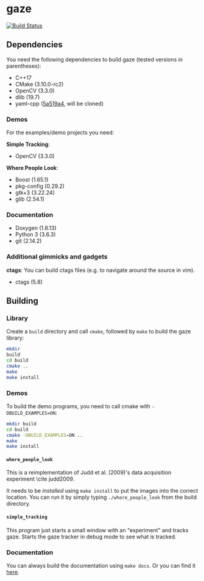 # gaze

[![Build Status](https://semaphoreci.com/api/v1/projects/1c4f3523-8438-462d-a344-993e66c7f978/1574305/badge.svg)](https://semaphoreci.com/hoeffner/gaze)

## Dependencies

You need the following dependencies to build gaze (tested versions in
parentheses):
- C++17
- CMake (3.10.0-rc2)
- OpenCV (3.3.0)
- dlib (19.7)
- yaml-cpp ([5a519a4](https://github.com/jbeder/yaml-cpp/commit/5a519a4c6cb03a2aa440b8d53a829ef2db30bb9e), will be cloned)


### Demos

For the examples/demo projects you need:

**Simple Tracking**:
- OpenCV (3.3.0)

**Where People Look**:
- Boost (1.65.1)
- pkg-config (0.29.2)
- gtk+3 (3.22.24)
- glib (2.54.1)

### Documentation

- Doxygen (1.8.13)
- Python 3 (3.6.3)
- git (2.14.2)

### Additional gimmicks and gadgets

**ctags**:
You can build ctags files (e.g. to navigate around the source in vim).
- ctags (5.8)


## Building

### Library

Create a `build` directory and call `cmake`, followed by `make` to build the
gaze library:

```bash
mkdir
build
cd build
cmake ..
make
make install
```


### Demos

To build the demo programs, you need to call cmake with `-DBUILD_EXAMPLES=ON`:

```bash
mkdir build
cd build
cmake -DBUILD_EXAMPLES=ON ..
make
make install
```


#### `where_people_look`

This is a reimplementation of Judd et al. (2009)'s data acquisition experiment \cite judd2009.

It needs to be *installed* using `make install` to put the images into the
correct location. You can run it by simply typing `./where_people_look` from
the build directory.


#### `simple_tracking`

This program just starts a small window with an "experiment" and tracks gaze.
Starts the gaze tracker in debug mode to see what is tracked.


### Documentation

You can always build the documentation using `make docs`.
Or you can find it [here](https://shoeffner.github.io/gaze).
